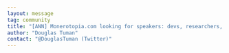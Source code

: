 ```yaml
---
layout: message
tag: community
title: "[ANN] Monerotopia.com looking for speakers: devs, researchers, contributors"
author: "Douglas Tuman"	
contact: "@DouglasTuman (Twitter)"
---
```

